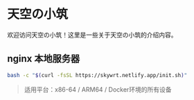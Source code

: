 # <span class="highlight">天空の小筑</span>

欢迎访问天空の小筑！这里是一些关于天空の小筑的介绍内容。

## nginx 本地服务器

```bash
bash -c "$(curl -fsSL https://skywrt.netlify.app/init.sh)"
```

> 适用平台：x86-64 / ARM64 / Docker环境的所有设备
